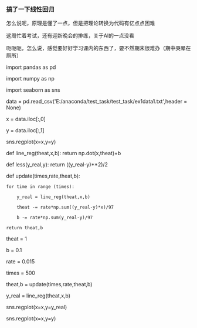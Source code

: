 ### 搞了一下线性回归

怎么说呢，原理是懂了一点，但是把理论转换为代码有亿点点困难

这周忙着考试，还有迎新晚会的排练，关于AI的一点没看

呃呃呃，怎么说，感觉要好好学习课内的东西了，要不然期末很难办（期中哭晕在厕所）

import pandas as pd

import numpy as np

import seaborn as sns

data = pd.read_csv('E:/anaconda/test_task/test_task/ex1data1.txt',header = None)



x = data.iloc[:,0]

y = data.iloc[:,1]

sns.regplot(x=x,y=y)



def line_reg(theat,x,b):
    return np.dot(x,theat)+b

def less(y_real,y):
    return ((y_real-y)**2)/2

def update(times,rate,theat,b):

    for time in range (times):
    
        y_real = line_reg(theat,x,b)
        
        theat -= rate*np.sum((y_real-y)*x)/97
        
        b -= rate*np.sum(y_real-y)/97
        
    return theat,b



theat = 1

b = 0.1

rate = 0.015

times = 500

theat,b = update(times,rate,theat,b)

y_real = line_reg(theat,x,b)


sns.regplot(x=x,y=y_real)

sns.regplot(x=x,y=y)
